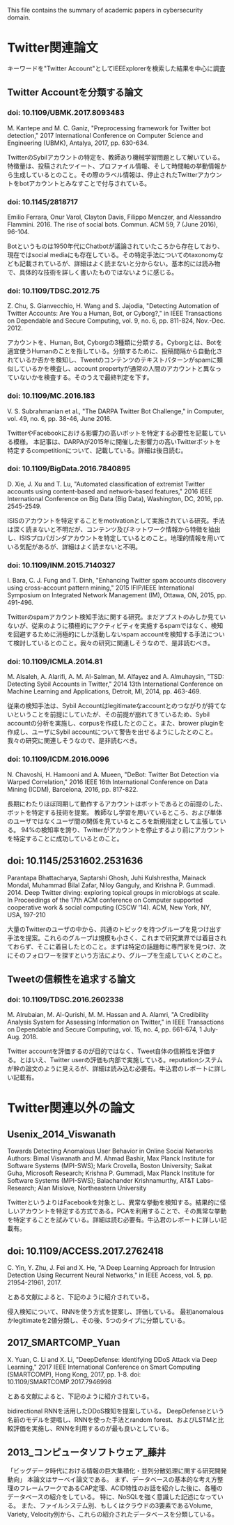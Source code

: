 This file contains the summary of academic papers in cybersecurity domain.

# Twitter関連論文

キーワードを"Twitter Account"としてIEEExplorerを検索した結果を中心に調査

## Twitter Accountを分類する論文

### doi: 10.1109/UBMK.2017.8093483


M. Kantepe and M. C. Ganiz, "Preprocessing framework for Twitter bot detection," 2017 International Conference on Computer Science and Engineering (UBMK), Antalya, 2017, pp. 630-634.

TwitterのSybilアカウントの特定を、教師あり機械学習問題として解いている。特徴量は、投稿されたツイート、プロファイル情報、そして時間軸の挙動情報から生成しているとのこと。その際のラベル情報は、停止されたTwitterアカウントをbotアカウントとみなすことで付与されている。


### doi: 10.1145/2818717

Emilio Ferrara, Onur Varol, Clayton Davis, Filippo Menczer, and Alessandro Flammini. 2016. The rise of social bots. Commun. ACM 59, 7 (June 2016), 96-104.

Botというものは1950年代にChatbotが議論されていたころから存在しており、現在ではsocial mediaにも存在している。その特定手法についてのtaxonomyなども記載されているが、詳細はよく読まないと分からない。基本的には読み物で、具体的な技術を詳しく書いたものではないように感じる。




### doi: 10.1109/TDSC.2012.75

Z. Chu, S. Gianvecchio, H. Wang and S. Jajodia, "Detecting Automation of Twitter Accounts: Are You a Human, Bot, or Cyborg?," in IEEE Transactions on Dependable and Secure Computing, vol. 9, no. 6, pp. 811-824, Nov.-Dec. 2012.

アカウントを、Human, Bot, Cyborgの3種類に分類する。Cyborgとは、Botを適宜使うHumanのことを指している。分類するために、投稿間隔から自動化されているか否かを検知し、Tweetのコンテンツのテキストパターンがspamに類似しているかを検査し、account propertyが通常の人間のアカウントと異なっていないかを検査する。そのうえで最終判定を下す。



### doi: 10.1109/MC.2016.183

V. S. Subrahmanian et al., "The DARPA Twitter Bot Challenge," in Computer, vol. 49, no. 6, pp. 38-46, June 2016.

TwitterやFacebookにおける影響力の高いボットを特定する必要性を記載している模様。
本記事は、DARPAが2015年に開催した影響力の高いTwitterボットを特定するcompetitionについて、記載している。詳細は後日読む。




### doi: 10.1109/BigData.2016.7840895

D. Xie, J. Xu and T. Lu, "Automated classification of extremist Twitter accounts using content-based and network-based features," 2016 IEEE International Conference on Big Data (Big Data), Washington, DC, 2016, pp. 2545-2549.

ISISのアカウントを特定することをmotivationとして実施されている研究。手法は深く読まないと不明だが、コンテンツ及びネットワーク情報から特徴を抽出し、ISISプロパガンダアカウントを特定しているとのこと。地理的情報を用いている気配があるが、詳細はよく読まないと不明。



### doi: 10.1109/INM.2015.7140327

I. Bara, C. J. Fung and T. Dinh, "Enhancing Twitter spam accounts discovery using cross-account pattern mining," 2015 IFIP/IEEE International Symposium on Integrated Network Management (IM), Ottawa, ON, 2015, pp. 491-496.

Twitterのspamアカウント検知手法に関する研究。まだアブストのみしか見ていないが、従来のように積極的にアクティビティを実施するspamではなく、検知を回避するために消極的にしか活動しないspam accountを検知する手法について検討しているとのこと。我々の研究に関連しそうなので、是非読むべき。



### doi: 10.1109/ICMLA.2014.81

M. Alsaleh, A. Alarifi, A. M. Al-Salman, M. Alfayez and A. Almuhaysin, "TSD: Detecting Sybil Accounts in Twitter," 2014 13th International Conference on Machine Learning and Applications, Detroit, MI, 2014, pp. 463-469.

従来の検知手法は、Sybil Accountはlegitimateなaccountとのつながりが持てないということを前提にしていたが、その前提が崩れてきているため、Sybil accountの分析を実施し、corpusを作成したとのこと。また、brower pluginを作成し、ユーザにSybil accountについて警告を出せるようにしたとのこと。我々の研究に関連しそうなので、是非読むべき。


### doi: 10.1109/ICDM.2016.0096

N. Chavoshi, H. Hamooni and A. Mueen, "DeBot: Twitter Bot Detection via Warped Correlation," 2016 IEEE 16th International Conference on Data Mining (ICDM), Barcelona, 2016, pp. 817-822.


長期にわたりほぼ同期して動作するアカウントはボットであるとの前提のした、ボットを特定する技術を提案。
教師なし学習を用いているところ、および単体のユーザではなくユーザ間の関係を見ているところを新規指定として主張している。
94%の検知率を誇り、Twitterがアカウントを停止するより前にアカウントを特定することに成功しているとのこと。


## doi: 10.1145/2531602.2531636

Parantapa Bhattacharya, Saptarshi Ghosh, Juhi Kulshrestha, Mainack Mondal, Muhammad Bilal Zafar, Niloy Ganguly, and Krishna P. Gummadi. 2014. Deep Twitter diving: exploring topical groups in microblogs at scale. In Proceedings of the 17th ACM conference on Computer supported cooperative work & social computing (CSCW '14). ACM, New York, NY, USA, 197-210

大量のTwitterのユーザの中から、共通のトピックを持つグループを見つけ出す手法を提案。これらのグループは規模も小さく、これまで研究業界では着目されておらず、そこに着目したとのこと。まずは特定の話題毎に専門家を見つけ、次にそのフォロワーを探すという方法により、グループを生成していくとのこと。


## Tweetの信頼性を追求する論文

### doi: 10.1109/TDSC.2016.2602338

M. Alrubaian, M. Al-Qurishi, M. M. Hassan and A. Alamri, "A Credibility Analysis System for Assessing Information on Twitter," in IEEE Transactions on Dependable and Secure Computing, vol. 15, no. 4, pp. 661-674, 1 July-Aug. 2018.

Twitter accountを評価するのが目的ではなく、Tweet自体の信頼性を評価する。とはいえ、Twitter userの評価も内部で実施している。reputationシステムが幹の論文のように見えるが、詳細は読み込む必要有。牛込君のレポートに詳しい記載有。




# Twitter関連以外の論文


## Usenix_2014_Viswanath

Towards Detecting Anomalous User Behavior in Online Social Networks
Authors: 
Bimal Viswanath and M. Ahmad Bashir, Max Planck Institute for Software Systems (MPI-SWS); Mark Crovella, Boston University; Saikat Guha, Microsoft Research; Krishna P. Gummadi, Max Planck Institute for Software Systems (MPI-SWS); Balachander Krishnamurthy, AT&T Labs–Research; Alan Mislove, Northeastern University

TwitterというよりはFacebookを対象とし、異常な挙動を検知する。結果的に怪しいアカウントを特定する方式である。PCAを利用することで、その異常な挙動を特定することを試みている。詳細は読む必要有。牛込君のレポートに詳しい記載有。



## doi: 10.1109/ACCESS.2017.2762418

C. Yin, Y. Zhu, J. Fei and X. He, "A Deep Learning Approach for Intrusion Detection Using Recurrent Neural Networks," in IEEE Access, vol. 5, pp. 21954-21961, 2017.

とある文献によると、下記のように紹介されている。

侵入検知について、RNNを使う方式を提案し、評価している。
最初anomalousかlegitimateを2値分類し、その後、5つのタイプに分類している。


## 2017_SMARTCOMP_Yuan

X. Yuan, C. Li and X. Li, "DeepDefense: Identifying DDoS Attack via Deep Learning," 2017 IEEE International Conference on Smart Computing (SMARTCOMP), Hong Kong, 2017, pp. 1-8.
doi: 10.1109/SMARTCOMP.2017.7946998

とある文献によると、下記のように紹介されている。

bidirectional RNNを活用したDDoS検知を提案している。
DeepDefenseという名前のモデルを提唱し、RNNを使った手法とrandom forest、およびLSTMと比較評価を実施し、RNNを利用するのが最も良いとしている。

## 2013_コンピュータソフトウェア_藤井

「ビッグデータ時代における情報の巨大集積化・並列分散処理に関する研究開発動向」
本論文はサーベイ論文である。
まず、データベースの基本的な考え方整理のフレームワークであるCAP定理、ACID特性のお話を紹介した後に、各種のデータベースの紹介をしている。
特に、NoSQLを強く意識した記述になっている。
また、ファイルシステム別、もしくはクラウドの3要素であるVolume, Variety, Velocity別から、これらの紹介されたデータベースを分類している。



